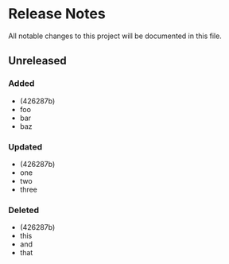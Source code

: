 # Release Notes

All notable changes to this project will be documented in this file.

## Unreleased

### Added
-  (426287b)
- foo
- bar
- baz

### Updated
-  (426287b)
- one
- two
- three

### Deleted
-  (426287b)
- this
- and
- that
